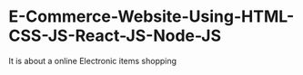 # E-Commerce-Website-Using-HTML-CSS-JS-React-JS-Node-JS
It is about a online Electronic items shopping 
